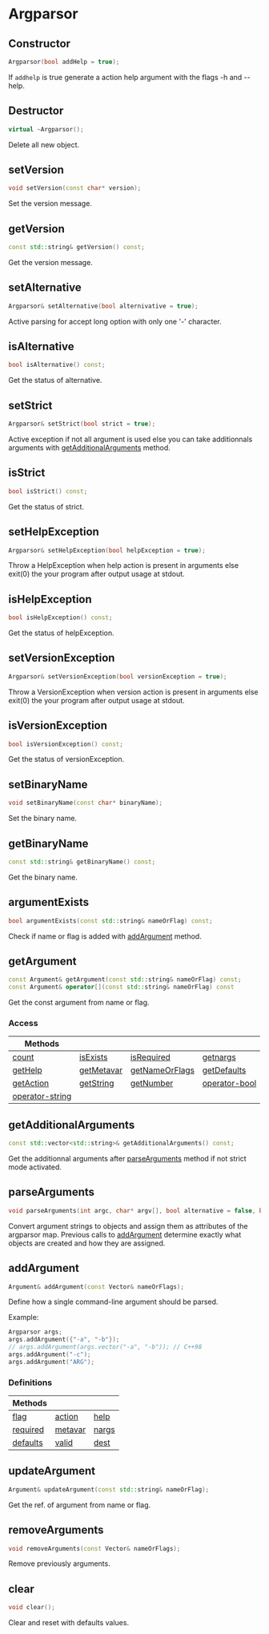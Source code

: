 # Argparsor

## Constructor

```cpp
Argparsor(bool addHelp = true);
```

If `addhelp` is true generate a action help argument with the flags -h and --help.

## Destructor

```cpp
virtual ~Argparsor();
```

Delete all new object.

## setVersion

```cpp
void setVersion(const char* version);
```

Set the version message.

## getVersion

```cpp
const std::string& getVersion() const;
```

Get the version message.

## setAlternative

```cpp
Argparsor& setAlternative(bool alternivative = true);
```

Active parsing for accept long option with only one '-' character.

## isAlternative

```cpp
bool isAlternative() const;
```

Get the status of alternative.

## setStrict

```cpp
Argparsor& setStrict(bool strict = true);
```

Active exception if not all argument is used else you can take additionnals arguments with [getAdditionalArguments](#getadditionalarguments) method.

## isStrict

```cpp
bool isStrict() const;
```

Get the status of strict.

## setHelpException

```cpp
Argparsor& setHelpException(bool helpException = true);
```

Throw a HelpException when help action is present in arguments else exit(0) the your program after output usage at stdout.

## isHelpException

```cpp
bool isHelpException() const;
```

Get the status of helpException.

## setVersionException

```cpp
Argparsor& setVersionException(bool versionException = true);
```

Throw a VersionException when version action is present in arguments else exit(0) the your program after output usage at stdout.

## isVersionException

```cpp
bool isVersionException() const;
```

Get the status of versionException.

## setBinaryName

```cpp
void setBinaryName(const char* binaryName);
```

Set the binary name.

## getBinaryName

```cpp
const std::string& getBinaryName() const;
```

Get the binary name.

## argumentExists

```cpp
bool argumentExists(const std::string& nameOrFlag) const;
```

Check if name or flag is added with [addArgument](#addargument) method.

## getArgument

```cpp
const Argument& getArgument(const std::string& nameOrFlag) const;
const Argument& operator[](const std::string& nameOrFlag) const
```

Get the const argument from name or flag.

### Access

|Methods||||
|---|---|---|---|
| [count](argument.md#count) | [isExists](argument.md#action) | [isRequired](argument.md#isRequired) |[getnargs](argument.md#getnargs) |
| [getHelp](argument.md#getHelp) | [getMetavar](argument.md#getMetavar) | [getNameOrFlags](argument.md#getNameOrFlags) |[getDefaults](argument.md#getDefaults) |
| [getAction](argument.md#getAction) | [getString](argument.md#getString) | [getNumber](argument.md#getNumber) |[operator-bool](argument.md#operator-bool) |
| [operator-string](argument.md#operator-string) |

## getAdditionalArguments

```cpp
const std::vector<std::string>& getAdditionalArguments() const;
```

Get the additionnal arguments after [parseArguments](#parsearguments) method if not strict mode activated.

## parseArguments

```cpp
void parseArguments(int argc, char* argv[], bool alternative = false, bool strict = false, bool usageException = false, bool versionException = false);
```

Convert argument strings to objects and assign them as attributes of the argparsor map.
Previous calls to [addArgument](#addargument) determine exactly what objects are created and how they are assigned.

## addArgument

```cpp
Argument& addArgument(const Vector& nameOrFlags);
```

Define how a single command-line argument should be parsed.

Example:
```cpp
Argparsor args;
args.addArgument({"-a", "-b"});
// args.addArgument(args.vector("-a", "-b")); // C++98
args.addArgument("-c");
args.addArgument("ARG");
```

### Definitions

|Methods|||
|---|---|---|
| [flag](argument.md#flag) | [action](argument.md#action) | [help](argument.md#help-1) |
| [required](argument.md#required) | [metavar](argument.md#metavar) | [nargs](argument.md#nargs) |
| [defaults](argument.md#defaults) | [valid](argument.md#valid) | [dest](argument.md#dest) |

## updateArgument

```cpp
Argument& updateArgument(const std::string& nameOrFlag);
```

Get the ref. of argument from name or flag.

## removeArguments

```cpp
void removeArguments(const Vector& nameOrFlags);
```

Remove previously arguments.

## clear

```cpp
void clear();
```

Clear and reset with defaults values.